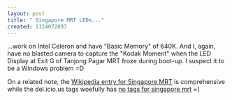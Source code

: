 ```yaml
--- 
layout: post
title: " Singapore MRT LEDs..."
created: 1124072803
---
```

...work on Intel Celeron and have "Basic Memory" of 640K. And I, again, have no blasted camera to capture the "Kodak Moment" when the LED Display at Exit G of Tanjong Pagar MRT froze during boot-up. I suspect it to be a Windows problem =D

On a related note, the <a href="http://en.wikipedia.org/wiki/Mass_Rapid_Transit_(Singapore)">Wikipedia entry for Singapore MRT</a> is comprehensive while the del.icio.us tags woefully has <a href="http://del.icio.us/tag/singapore+mrt">no tags for singapore mrt</a> =(
